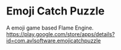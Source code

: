 # Emoji Catch Puzzle

A emoji game based Flame Engine.
https://play.google.com/store/apps/details?id=com.avlsoftware.emojicatchpuzzle
